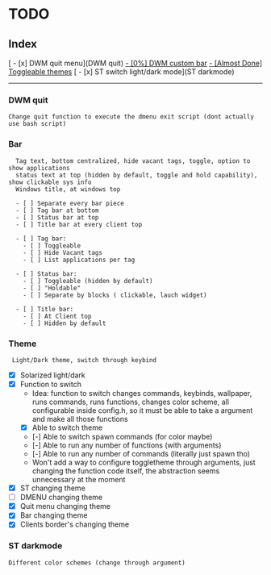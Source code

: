 # TODO

## Index

[ - [x] DWM quit menu](DWM quit)
[ - [0%] DWM custom bar](Bar)
[ - [Almost Done] Toggleable themes](Theme)
[ - [x] ST switch light/dark mode](ST darkmode)

---

### DWM quit  

    Change quit function to execute the dmenu exit script (dont actually use bash script)

### Bar

      Tag text, bottom centralized, hide vacant tags, toggle, option to show applications
      status text at top (hidden by default, toggle and hold capability), show clickable sys info
      Windows title, at windows top
 
      - [ ] Separate every bar piece
      - [ ] Tag bar at bottom
      - [ ] Status bar at top
      - [ ] Title bar at every client top
 
      - [ ] Tag bar:  
        - [ ] Toggleable
        - [ ] Hide Vacant tags
        - [ ] List applications per tag
 
      - [ ] Status bar:  
        - [ ] Toggleable (hidden by default)
        - [ ] "Holdable"
        - [ ] Separate by blocks ( clickable, lauch widget)
 
      - [ ] Title bar:
        - [ ] At Client top
        - [ ] Hidden by default

### Theme  

     Light/Dark theme, switch through keybind

   - [x] Solarized light/dark
   - [x] Function to switch
     * Idea: function to switch changes commands, keybinds, wallpaper, runs commands, runs functions, changes color scheme, all configurable inside config.h, so it must be able to take a argument and make all those functions
     - [x] Able to switch theme
     - [-] Able to switch spawn commands (for color maybe)
     - [-] Able to run any number of functions (with arguments)
     - [-] Able to run any number of commands (literally just spawn tho)
     * Won't add a way to configure toggletheme through arguments, just changing the function code itself, the abstraction seems unnecessary at the moment  
   - [x] ST changing theme
   - [ ] DMENU changing theme
   - [x] Quit menu changing theme
   - [x] Bar changing theme
   - [x] Clients border's changing theme

### ST darkmode  

    Different color schemes (change through argument)
